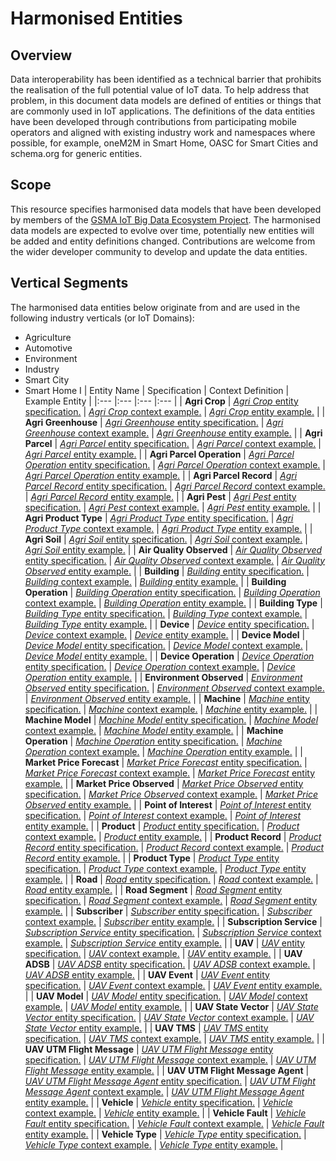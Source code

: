 # Harmonised Entities

## Overview

Data interoperability has been identified as a technical barrier that prohibits the realisation of the full potential value of IoT data.
To help address that problem, in this document data models are defined of entities or things that are commonly used in IoT applications.
The definitions of the data entities have been developed through contributions from participating mobile operators and aligned with existing industry work and namespaces where possible,
for example, oneM2M in Smart Home, OASC for Smart Cities and schema.org for generic entities.

## Scope

This resource specifies harmonised data models that have been developed by members of the [GSMA IoT Big Data Ecosystem Project](https://www.gsma.com/iot/iot-big-data/).
The harmonised data models are expected to evolve over time, potentially new entities will be added and entity definitions changed.
Contributions are welcome from the wider developer community to develop and update the data entities.

## Vertical Segments

The harmonised data entities below originate from and are used in the following industry verticals (or IoT Domains):

* Agriculture
* Automotive
* Environment
* Industry
* Smart City
* Smart Home
I 
| Entity Name | Specification | Context Definition | Example Entity |
|:--- |:--- |:--- |:--- |
| **Agri Crop** | [*Agri Crop* entity specification.](definitions/Agri-Crop.md) | [*Agri Crop* context example.](examples/Agri-Crop-context.jsonld) | [*Agri Crop* entity example.](examples/Agri-Crop.jsonld) |
| **Agri Greenhouse** | [*Agri Greenhouse* entity specification.](definitions/Agri-Greenhouse.md) | [*Agri Greenhouse* context example.](examples/Agri-Greenhouse-context.jsonld) | [*Agri Greenhouse* entity example.](examples/Agri-Greenhouse.jsonld) |
| **Agri Parcel** | [*Agri Parcel* entity specification.](definitions/Agri-Parcel.md) | [*Agri Parcel* context example.](examples/Agri-Parcel-context.jsonld) | [*Agri Parcel* entity example.](examples/Agri-Parcel.jsonld) |
| **Agri Parcel Operation** | [*Agri Parcel Operation* entity specification.](definitions/Agri-Parcel-Operation.md) | [*Agri Parcel Operation* context example.](examples/Agri-Parcel-Operation-context.jsonld) | [*Agri Parcel Operation* entity example.](examples/Agri-Parcel-Operation.jsonld) |
| **Agri Parcel Record** | [*Agri Parcel Record* entity specification.](definitions/Agri-Parcel-Record.md) | [*Agri Parcel Record* context example.](examples/Agri-Parcel-Record-context.jsonld) | [*Agri Parcel Record* entity example.](examples/Agri-Parcel-Record.jsonld) |
| **Agri Pest** | [*Agri Pest* entity specification.](definitions/Agri-Pest.md) | [*Agri Pest* context example.](examples/Agri-Pest-context.jsonld) | [*Agri Pest* entity example.](examples/Agri-Pest.jsonld) |
| **Agri Product Type** | [*Agri Product Type* entity specification.](definitions/Agri-Product-Type.md) | [*Agri Product Type* context example.](examples/Agri-Product-Type-context.jsonld) | [*Agri Product Type* entity example.](examples/Agri-Product-Type.jsonld) |
| **Agri Soil** | [*Agri Soil* entity specification.](definitions/Agri-Soil.md) | [*Agri Soil* context example.](examples/Agri-Soil-context.jsonld) | [*Agri Soil* entity example.](examples/Agri-Soil.jsonld) |
| **Air Quality Observed** | [*Air Quality Observed* entity specification.](definitions/Air-Quality-Observed.md) | [*Air Quality Observed* context example.](examples/Air-Quality-Observed-context.jsonld) | [*Air Quality Observed* entity example.](examples/Air-Quality-Observed.jsonld) |
| **Building** | [*Building* entity specification.](definitions/Building.md) | [*Building* context example.](examples/Building-context.jsonld) | [*Building* entity example.](examples/Building.jsonld) |
| **Building Operation** | [*Building Operation* entity specification.](definitions/Building-Operation.md) | [*Building Operation* context example.](examples/Building-Operation-context.jsonld) | [*Building Operation* entity example.](examples/Building-Operation.jsonld) |
| **Building Type** | [*Building Type* entity specification.](definitions/Building-Type.md) | [*Building Type* context example.](examples/Building-Type-context.jsonld) | [*Building Type* entity example.](examples/Building-Type.jsonld) |
| **Device** | [*Device* entity specification.](definitions/Device.md) | [*Device* context example.](examples/Device-context.jsonld) | [*Device* entity example.](examples/Device.jsonld) |
| **Device Model** | [*Device Model* entity specification.](definitions/Device-Model.md) | [*Device Model* context example.](examples/Device-Model-context.jsonld) | [*Device Model* entity example.](examples/Device-Model.jsonld) |
| **Device Operation** | [*Device Operation* entity specification.](definitions/Device-Operation.md) | [*Device Operation* context example.](examples/Device-Operation-context.jsonld) | [*Device Operation* entity example.](examples/Device-Operation.jsonld) |
| **Environment Observed** | [*Environment Observed* entity specification.](definitions/Environment-Observed.md) | [*Environment Observed* context example.](examples/Environment-Observed-context.jsonld) | [*Environment Observed* entity example.](examples/Environment-Observed.jsonld) |
| **Machine** | [*Machine* entity specification.](definitions/Machine.md) | [*Machine* context example.](examples/Machine-context.jsonld) | [*Machine* entity example.](examples/Machine.jsonld) |
| **Machine Model** | [*Machine Model* entity specification.](definitions/Machine-Model.md) | [*Machine Model* context example.](examples/Machine-Model-context.jsonld) | [*Machine Model* entity example.](examples/Machine-Model.jsonld) |
| **Machine Operation** | [*Machine Operation* entity specification.](definitions/Machine-Operation.md) | [*Machine Operation* context example.](examples/Machine-Operation-context.jsonld) | [*Machine Operation* entity example.](examples/Machine-Operation.jsonld) |
| **Market Price Forecast** | [*Market Price Forecast* entity specification.](definitions/Market-Price-Forecast.md) | [*Market Price Forecast* context example.](examples/Market-Price-Forecast-context.jsonld) | [*Market Price Forecast* entity example.](examples/Market-Price-Forecast.jsonld) |
| **Market Price Observed** | [*Market Price Observed* entity specification.](definitions/Market-Price-Observed.md) | [*Market Price Observed* context example.](examples/Market-Price-Observed-context.jsonld) | [*Market Price Observed* entity example.](examples/Market-Price-Observed.jsonld) |
| **Point of Interest** | [*Point of Interest* entity specification.](definitions/Point-of-Interest.md) | [*Point of Interest* context example.](examples/Point-of-Interest-context.jsonld) | [*Point of Interest* entity example.](examples/Point-of-Interest.jsonld) |
| **Product** | [*Product* entity specification.](definitions/Product.md) | [*Product* context example.](examples/Product-context.jsonld) | [*Product* entity example.](examples/Product.jsonld) |
| **Product Record** | [*Product Record* entity specification.](definitions/Product-Record.md) | [*Product Record* context example.](examples/Product-Record-context.jsonld) | [*Product Record* entity example.](examples/Product-Record.jsonld) |
| **Product Type** | [*Product Type* entity specification.](definitions/Product-Type.md) | [*Product Type* context example.](examples/Product-Type-context.jsonld) | [*Product Type* entity example.](examples/Product-Type.jsonld) |
| **Road** | [*Road* entity specification.](definitions/Road.md) | [*Road* context example.](examples/Road-context.jsonld) | [*Road* entity example.](examples/Road.jsonld) |
| **Road Segment** | [*Road Segment* entity specification.](definitions/Road-Segment.md) | [*Road Segment* context example.](examples/Road-Segment-context.jsonld) | [*Road Segment* entity example.](examples/Road-Segment.jsonld) |
| **Subscriber** | [*Subscriber* entity specification.](definitions/Subscriber.md) | [*Subscriber* context example.](examples/Subscriber-context.jsonld) | [*Subscriber* entity example.](examples/Subscriber.jsonld) |
| **Subscription Service** | [*Subscription Service* entity specification.](definitions/Subscription-Service.md) | [*Subscription Service* context example.](examples/Subscription-Service-context.jsonld) | [*Subscription Service* entity example.](examples/Subscription-Service.jsonld) |
| **UAV** | [*UAV* entity specification.](definitions/UAV.md) | [*UAV* context example.](examples/UAV-context.jsonld) | [*UAV* entity example.](examples/UAV.jsonld) |
| **UAV ADSB** | [*UAV ADSB* entity specification.](definitions/UAV-ADSB.md) | [*UAV ADSB* context example.](examples/UAV-ADSB-context.jsonld) | [*UAV ADSB* entity example.](examples/UAV-ADSB.jsonld) |
| **UAV Event** | [*UAV Event* entity specification.](definitions/UAV-Event.md) | [*UAV Event* context example.](examples/UAV-Event-context.jsonld) | [*UAV Event* entity example.](examples/UAV-Event.jsonld) |
| **UAV Model** | [*UAV Model* entity specification.](definitions/UAV-Model.md) | [*UAV Model* context example.](examples/UAV-Model-context.jsonld) | [*UAV Model* entity example.](examples/UAV-Model.jsonld) |
| **UAV State Vector** | [*UAV State Vector* entity specification.](definitions/UAV-State-Vector.md) | [*UAV State Vector* context example.](examples/UAV-State-Vector-context.jsonld) | [*UAV State Vector* entity example.](examples/UAV-State-Vector.jsonld) |
| **UAV TMS** | [*UAV TMS* entity specification.](definitions/UAV-TMS.md) | [*UAV TMS* context example.](examples/UAV-TMS-context.jsonld) | [*UAV TMS* entity example.](examples/UAV-TMS.jsonld) |
| **UAV UTM Flight Message** | [*UAV UTM Flight Message* entity specification.](definitions/UAV-UTM-Flight-Message.md) | [*UAV UTM Flight Message* context example.](examples/UAV-UTM-Flight-Message-context.jsonld) | [*UAV UTM Flight Message* entity example.](examples/UAV-UTM-Flight-Message.jsonld) |
| **UAV UTM Flight Message Agent** | [*UAV UTM Flight Message Agent* entity specification.](definitions/UAV-UTM-Flight-Message-Agent.md) | [*UAV UTM Flight Message Agent* context example.](examples/UAV-UTM-Flight-Message-Agent-context.jsonld) | [*UAV UTM Flight Message Agent* entity example.](examples/UAV-UTM-Flight-Message-Agent.jsonld) |
| **Vehicle** | [*Vehicle* entity specification.](definitions/Vehicle.md) | [*Vehicle* context example.](examples/Vehicle-context.jsonld) | [*Vehicle* entity example.](examples/Vehicle.jsonld) |
| **Vehicle Fault** | [*Vehicle Fault* entity specification.](definitions/Vehicle-Fault.md) | [*Vehicle Fault* context example.](examples/Vehicle-Fault-context.jsonld) | [*Vehicle Fault* entity example.](examples/Vehicle-Fault.jsonld) |
| **Vehicle Type** | [*Vehicle Type* entity specification.](definitions/Vehicle-Type.md) | [*Vehicle Type* context example.](examples/Vehicle-Type-context.jsonld) | [*Vehicle Type* entity example.](examples/Vehicle-Type.jsonld) |

